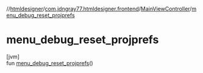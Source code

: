 //[htmldesigner](../../../index.md)/[com.jdngray77.htmldesigner.frontend](../index.md)/[MainViewController](index.md)/[menu_debug_reset_projprefs](menu_debug_reset_projprefs.md)

# menu_debug_reset_projprefs

[jvm]\
fun [menu_debug_reset_projprefs](menu_debug_reset_projprefs.md)()
